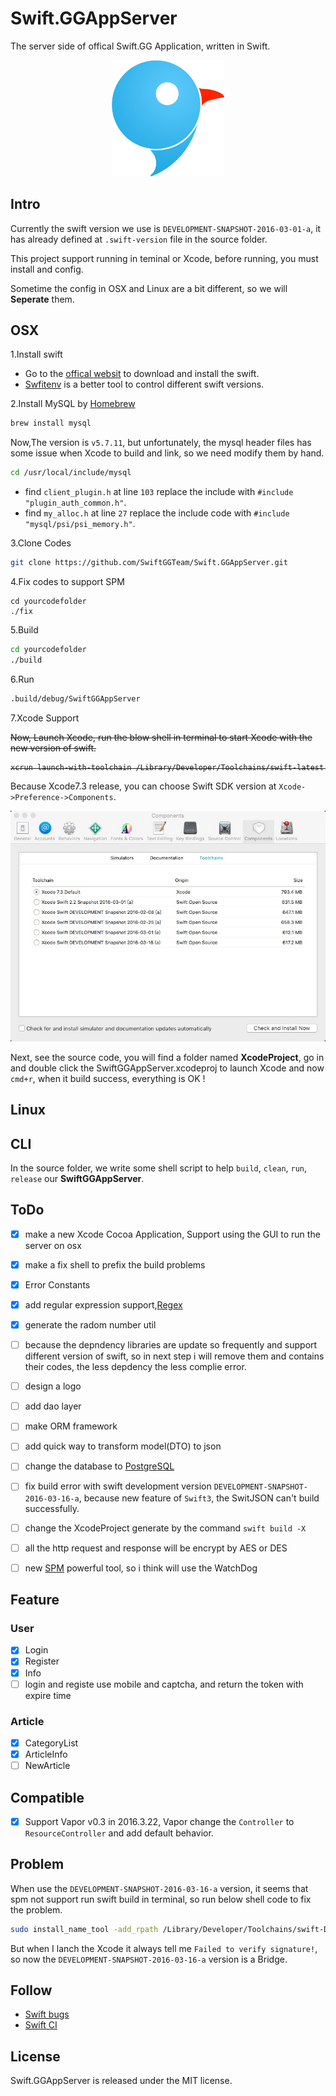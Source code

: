 # Swift.GGAppServer

The server side of offical Swift.GG Application, written in Swift.

<center>
  <img src="./logo_new.png" width ="180" alt="Logo"/>
</center>


## Intro

Currently the swift version we use is `DEVELOPMENT-SNAPSHOT-2016-03-01-a`, it has already defined at `.swift-version` file in the source folder.

This project support running in teminal or Xcode, before running, you must install and config.

Sometime the config in OSX and Linux are a bit different, so we will **Seperate** them.

## OSX

1.Install swift

- Go to the [offical websit](https://swift.org/) to download and install the swift.
- [Swfitenv](https://github.com/kylef/swiftenv) is a better tool to control different swift versions.

2.Install MySQL by [Homebrew](http://brew.sh/)

```sh
brew install mysql
```

Now,The version is `v5.7.11`, but unfortunately, the mysql header files has some issue when Xcode to build and link, so we need modify them by hand.

```sh
cd /usr/local/include/mysql
```

- find `client_plugin.h` at line `103` replace the include with ```#include "plugin_auth_common.h"```.
- find `my_alloc.h` at line `27` replace the include code with ```#include "mysql/psi/psi_memory.h"```.

3.Clone Codes

```sh
git clone https://github.com/SwiftGGTeam/Swift.GGAppServer.git
```

4.Fix codes to support SPM
```
cd yourcodefolder
./fix
```

5.Build

```sh
cd yourcodefolder
./build
```

6.Run

```sh
.build/debug/SwiftGGAppServer
```

7.Xcode Support

<s>Now, Launch Xcode, run the blow shell in terminal to start Xcode with the new version of swift.
```sh
xcrun launch-with-toolchain /Library/Developer/Toolchains/swift-latest.xctoolchain
```
</s>

Because Xcode7.3 release, you can choose Swift SDK version at `Xcode->Preference->Components`.

![Xcode_Select_Swift_Version](xcode_select_swift_version.png)

Next, see the source code, you will find a folder named **XcodeProject**, go in and double click the SwiftGGAppServer.xcodeproj to launch Xcode and now `cmd+r`, when it build success, everything is OK !

## Linux

## CLI

In the source folder, we write some shell script to help `build`, `clean`, `run`, `release` our **SwiftGGAppServer**.

## ToDo

- [x] make a new Xcode Cocoa Application, Support using the GUI to run the server on osx
- [x] make a fix shell to prefix the build problems
- [x] Error Constants
- [x] add regular expression support,[Regex](https://github.com/crossroadlabs/Regex.git)
- [x] generate the radom number util
- [ ] because the depndency libraries are update so frequently and support different version of swift, so in next step i will remove them and contains their codes, the less depdency the less complie error.
- [ ] design a logo
- [ ] add dao layer
- [ ] make ORM framework
- [ ] add quick way to transform model(DTO) to json
- [ ] change the database to [PostgreSQL](http://www.postgresql.org)
- [ ] fix build error with swift development version `DEVELOPMENT-SNAPSHOT-2016-03-16-a`, because new feature of `Swift3`, the SwitJSON can't build successfully.
- [ ] change the XcodeProject generate by the command ```swift build -X```
- [ ] all the http request and response will be encrypt by AES or DES
- [ ] new [SPM](https://github.com/CoderAFI/SPM) powerful tool, so i think will use the WatchDog


## Feature

### User
- [x] Login
- [x] Register
- [x] Info
- [ ] login and registe use mobile and captcha, and return the token with expire time

### Article
- [x] CategoryList
- [x] ArticleInfo
- [ ] NewArticle

## Compatible
- [x] Support Vapor v0.3 in 2016.3.22, Vapor change the `Controller` to `ResourceController` and add default behavior.

## Problem

When use the `DEVELOPMENT-SNAPSHOT-2016-03-16-a` version, it seems that spm not support run swift build in terminal, so run below shell code to fix the problem.

```sh
sudo install_name_tool -add_rpath /Library/Developer/Toolchains/swift-DEVELOPMENT-SNAPSHOT-2016-03-16-a.xctoolchain/usr/lib/swift/macosx /Library/Developer/Toolchains/swift-DEVELOPMENT-SNAPSHOT-2016-03-16-a.xctoolchain/usr/bin/swift-build
```

But when I lanch the Xcode it always tell me `Failed to verify signature!`, so now the `DEVELOPMENT-SNAPSHOT-2016-03-16-a` version is a Bridge.

## Follow
- [Swift bugs](https://bugs.swift.org/projects/SR/issues/SR-685?filter=allopenissues)
- [Swift CI ](https://ci.swift.org)

## License
Swift.GGAppServer is released under the MIT license.
